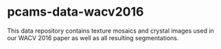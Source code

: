 # pcams-data-wacv2016
This data repository contains texture mosaics and crystal images used in our WACV 2016 paper as well as all resulting segmentations.
